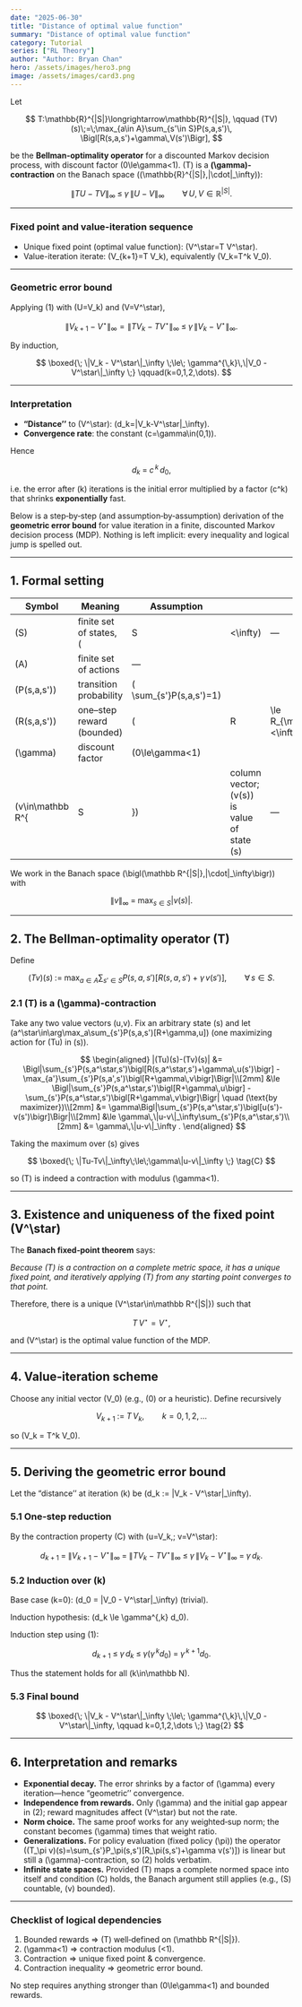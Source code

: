 ```yaml
---
date: "2025-06-30"
title: "Distance of optimal value function"
summary: "Distance of optimal value function"
category: Tutorial
series: ["RL Theory"]
author: "Author: Bryan Chan"
hero: /assets/images/hero3.png
image: /assets/images/card3.png
---
```


Let

$$
T:\mathbb{R}^{|S|}\longrightarrow\mathbb{R}^{|S|}, \qquad  
(TV)(s)\;=\;\max_{a\in A}\sum_{s'\in S}P(s,a,s')\,
\Bigl[R(s,a,s')+\gamma\,V(s')\Bigr],
$$

be the **Bellman-optimality operator** for a discounted Markov decision process,
with discount factor \(0\le\gamma<1\).
\(T\) is a **\(\gamma\)-contraction** on the Banach space \((\mathbb{R}^{|S|},\|\cdot\|_\infty)\):

$$
\|T U - T V\|_\infty \;\le\; \gamma\,\|U-V\|_\infty 
\qquad\forall\,U,V\in\mathbb{R}^{|S|}.
\tag{1}
$$

---

### Fixed point and value-iteration sequence

* Unique fixed point (optimal value function): \(V^\star=T V^\star\).
* Value-iteration iterate: \(V_{k+1}=T V_k\), equivalently \(V_k=T^k V_0\).

---

### Geometric error bound

Applying (1) with \(U=V_k\) and \(V=V^\star\),

$$
\|V_{k+1}-V^\star\|_\infty
=\|T V_k - T V^\star\|_\infty
\;\le\;\gamma\,\|V_k - V^\star\|_\infty .
$$

By induction,

$$
\boxed{\;
      \|V_k - V^\star\|_\infty 
      \;\le\; 
      \gamma^{\,k}\,\|V_0 - V^\star\|_\infty
      \;}
      \qquad(k=0,1,2,\dots).
$$

---

### Interpretation

* **“Distance’’** to \(V^\star\): \(d_k=\|V_k-V^\star\|_\infty\).
* **Convergence rate**: the constant \(c=\gamma\in(0,1)\).

Hence

$$
d_k \;=\; c^{\,k}\,d_0,
$$

i.e. the error after \(k\) iterations is the initial error multiplied by a factor \(c^k\) that shrinks **exponentially** fast.

Below is a step‑by‑step (and assumption‑by‑assumption) derivation of the **geometric error bound** for value iteration in a finite, discounted Markov decision process (MDP).  Nothing is left implicit: every inequality and logical jump is spelled out.

---

## 1. Formal setting

| Symbol           | Meaning                   | Assumption              |                                             |                       |
| ---------------- | ------------------------- | ----------------------- | ------------------------------------------- | --------------------- |
| \(S\)              | finite set of states, (   | S                       | <\infty)                                    | —                     |
| \(A\)              | finite set of actions     | —                       |                                             |                       |
| \(P(s,a,s')\)      | transition probability    | \( \sum_{s'}P(s,a,s')=1\) |                                             |                       |
| \(R(s,a,s')\)      | one–step reward (bounded) | (                       | R                                           | \le R\_{\max}<\infty) |
| \(\gamma\)         | discount factor           | \(0\le\gamma<1\)          |                                             |                       |
| (v\in\mathbb R^{ | S                         | })                      | column vector; \(v(s)\) is value of state \(s\) | —                     |

We work in the Banach space \(\bigl(\mathbb R^{|S|},\|\cdot\|_\infty\bigr)\) with

$$
\|v\|_\infty \;=\;\max_{s\in S}|v(s)|.
$$

---

## 2. The Bellman‑optimality operator \(T\)

Define

$$
(Tv)(s)\;:=\;\max_{a\in A}\sum_{s'\in S} P(s,a,s')\bigl[R(s,a,s')+\gamma\,v(s')\bigr], 
\qquad \forall\,s\in S.
$$

### 2.1 \(T\) is a \(\gamma\)-contraction

Take any two value vectors \(u,v\).  Fix an arbitrary state \(s\) and let
\(a^\star\in\arg\max_a\sum_{s'}P(s,a,s')[R+\gamma\,u]\) (one maximizing action for \(Tu\) in \(s\)).

$$
\begin{aligned}
|(Tu)(s)-(Tv)(s)|
&= \Bigl|\sum_{s'}P(s,a^\star,s')\bigl[R(s,a^\star,s')+\gamma\,u(s')\bigr]
        -\max_{a'}\sum_{s'}P(s,a',s')\bigl[R+\gamma\,v\bigr]\Bigr|\\[2mm]
&\le \Bigl|\sum_{s'}P(s,a^\star,s')\bigl[R+\gamma\,u\bigr]
        -\sum_{s'}P(s,a^\star,s')\bigl[R+\gamma\,v\bigr]\Bigr| \quad (\text{by maximizer})\\[2mm]
&= \gamma\Bigl|\sum_{s'}P(s,a^\star,s')\bigl[u(s')-v(s')\bigr]\Bigr|\\[2mm]
&\le \gamma\,\|u-v\|_\infty\sum_{s'}P(s,a^\star,s')\\[2mm]
&= \gamma\,\|u-v\|_\infty .
\end{aligned}
$$

Taking the maximum over \(s\) gives

$$
\boxed{\;
\|Tu-Tv\|_\infty\;\le\;\gamma\|u-v\|_\infty
\;} \tag{C}
$$

so \(T\) is indeed a contraction with modulus \(\gamma<1\).

---

## 3. Existence and uniqueness of the fixed point \(V^\star\)

The **Banach fixed‑point theorem** says:

*Because \(T\) is a contraction on a complete metric space, it has a unique fixed point, and iteratively applying \(T\) from any starting point converges to that point.*

Therefore, there is a unique \(V^\star\in\mathbb R^{|S|}\) such that

$$
T\,V^\star = V^\star,
$$

and \(V^\star\) is the optimal value function of the MDP.

---

## 4. Value‑iteration scheme

Choose any initial vector \(V_0\) (e.g., \(0\) or a heuristic).
Define recursively

$$
V_{k+1} \;:=\; T\,V_k, 
\qquad k=0,1,2,\dots
$$

so \(V_k = T^k V_0\).

---

## 5. Deriving the geometric error bound

Let the “distance’’ at iteration \(k\) be
\(d_k := \|V_k - V^\star\|_\infty\).

### 5.1 One‑step reduction

By the contraction property (C) with \(u=V_k,\; v=V^\star\):

$$
d_{k+1} \;=\;\|V_{k+1}-V^\star\|_\infty
          \;=\;\|T V_k - T V^\star\|_\infty
          \;\le\;\gamma\,\|V_k - V^\star\|_\infty
          \;=\;\gamma\,d_k.
\tag{1}
$$

### 5.2 Induction over \(k\)

Base case \(k=0\): \(d_0 = \|V_0 - V^\star\|_\infty\) (trivial).

Induction hypothesis: \(d_k \le \gamma^{\,k} d_0\).

Induction step using (1):

$$
d_{k+1}\;\le\;\gamma\,d_k
         \;\le\;\gamma\bigl(\gamma^{\,k}d_0\bigr)
         \;=\;\gamma^{\,k+1} d_0.
$$

Thus the statement holds for all \(k\in\mathbb N\).

### 5.3 Final bound

$$
\boxed{\;
\|V_k - V^\star\|_\infty \;\le\; \gamma^{\,k}\,\|V_0 - V^\star\|_\infty,
\qquad k=0,1,2,\dots
\;} \tag{2}
$$

---

## 6. Interpretation and remarks

* **Exponential decay.**  The error shrinks by a factor of \(\gamma\) every iteration—hence “geometric’’ convergence.
* **Independence from rewards.**  Only \(\gamma\) and the initial gap appear in (2); reward magnitudes affect \(V^\star\) but not the rate.
* **Norm choice.**  The same proof works for any weighted‑sup norm; the constant becomes \(\gamma\) times that weight ratio.
* **Generalizations.**  For policy evaluation (fixed policy \(\pi\)) the operator
  \((T_\pi v)(s)=\sum_{s'}P_\pi(s,s')[R_\pi(s,s')+\gamma v(s')]\)
  is linear but still a \(\gamma\)-contraction, so (2) holds verbatim.
* **Infinite state spaces.**  Provided \(T\) maps a complete normed space into itself and condition (C) holds, the Banach argument still applies (e.g., \(S\) countable, \(v\) bounded).

---

### Checklist of logical dependencies

1. Bounded rewards ⇒ \(T\) well‑defined on \(\mathbb R^{|S|}\).
2. \(\gamma<1\) ⇒ contraction modulus \(<1\).
3. Contraction ⇒ unique fixed point & convergence.
4. Contraction inequality ⇒ geometric error bound.

No step requires anything stronger than \(0\le\gamma<1\) and bounded rewards.
